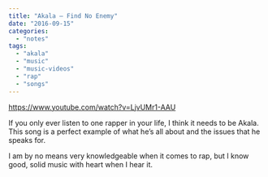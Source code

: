 ```yaml
---
title: "Akala – Find No Enemy"
date: "2016-09-15"
categories: 
  - "notes"
tags: 
  - "akala"
  - "music"
  - "music-videos"
  - "rap"
  - "songs"
---
```


https://www.youtube.com/watch?v=LjvUMr1-AAU

If you only ever listen to one rapper in your life, I think it needs to be Akala. This song is a perfect example of what he’s all about and the issues that he speaks for.

I am by no means very knowledgeable when it comes to rap, but I know good, solid music with heart when I hear it.

